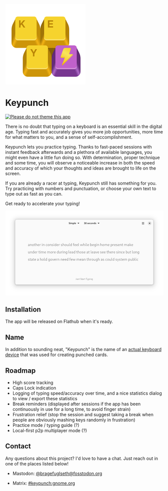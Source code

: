 ![icon](/data/icons/dev.bragefuglseth.Keypunch.svg)

# Keypunch

[![Please do not theme this app](https://stopthemingmy.app/badge.svg)](https://stopthemingmy.app)

There is no doubt that typing on a keyboard is an essential skill in the
digital age. Typing fast and accurately gives you more job opportunities,
more time for what matters to you, and a sense of self-accomplishment.

Keypunch lets you practice typing. Thanks to fast-paced
sessions with instant feedback afterwards and a plethora of available languages,
you might even have a little fun doing so. With determination, proper technique
and some time, you will observe a noticeable increase in both the speed
and accuracy of which your thoughts and ideas are brought to life on the screen.

If you are already a racer at typing, Keypunch still has something for you.
Try practicing with numbers and punctuation, or choose your own text to type
out as fast as you can.

Get ready to accelerate your typing!

![screenshot](/data/screenshots/1-ready.png)

## Installation

The app will be released on Flathub when it's ready.

## Name

In addition to sounding neat, "Keypunch" is the name of an 
[actual keyboard device](https://en.wikipedia.org/wiki/Keypunch) that was used 
for creating punched cards.

## Roadmap

- High score tracking
- Caps Lock indication
- Logging of typing speed/accuracy over time, and a nice statistics dialog 
  to view / export these statistics
- Break reminders (displayed after sessions if the app has been continuously 
  in use for a long time, to avoid finger strain)
- Frustration relief (stop the session and suggest taking a break when people 
  are obviously mashing keys randomly in frustration)
- Practice mode / typing guide (?)
- Local-first p2p multiplayer mode (?)

## Contact

Any questions about this project? I'd love to have a chat. Just reach out in 
one of the places listed below!

- Mastodon: [@bragefuglseth@fosstodon.org](https://fosstodon.org/@bragefuglseth)

- Matrix: [#keypunch:gnome.org](https://matrix.to/#/#keypunch:gnome.org)
